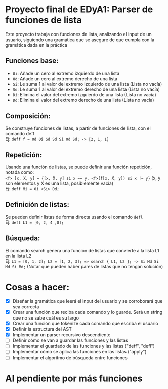# Proyecto final de EDyA1: Parser de funciones de lista
Este proyecto trabaja con funciones de lista, analizando el input de un usuario, siguiendo una gramática que se asegure de que cumpla con la gramática dada en la práctica

## Funciones base:
 - `0i`: Añade un cero al extremo izquierdo de una lista
 - `0d`: Añade un cero al extremo derecho de una lista
 - `Si`: Le suma 1 al valor del extremo izquierdo de una lista (Lista no vacía)
 - `Sd`: Le suma 1 al valor del extremo derecho de una lista (Lista no vacía)
 - `Di`: Elimina el valor del extremo izquierdo de una lista (Lista no vacía)
 - `Dd`: Elimina el valor del extremo derecho de una lista (Lista no vacía)

## Composición:
Se construye funciones de listas, a partir de funciones de lista, con el comando deff  
Ej: `deff f = 0d 0i Sd Sd Si 0d Sd; -> [2, 1, 1]`

## Repetición:
Usando una función de listas, se puede definir una función repetición, notada como:  
`<f> [x, X, y] = {[x, X, y] si x == y, <f>(f[x, X, y]) si x != y}` (x, y son elementos y X es una lista, posiblemente vacía)  
Ej: `deff Mi = 0i <Si> Dd;`

## Definición de listas:
Se pueden definir listas de forma directa usando el comando `defl`   
Ej: `defl L1 = [0, 2, 4 ,8];`

## Búsqueda:
El comando search genera una función de listas que convierte a la lista L1 en la lista L2  
Ej: `L1 = [0, 1, 2]; L2 = [1, 2, 3]; => search { L1, L2 }; -> Si Md Si Md Si Md;`
(Notar que pueden haber pares de listas que no tengan solución)

# Cosas a hacer:
 - [x] Diseñar la gramática que leerá el input del usuario y se corroborará que sea correcta <!-- Consultar con el profesor de LFyC -->
 - [x] Crear una función que reciba cada comando y lo guarde. Será un string que no se sabe cuál es su largo
 - [x] Crear una función que tokenize cada comando que escriba el usuario <!-- Funciones que no puede declarar el usuario -->
 - [x] Definir la estructura del AST <!-- Es siquiera necesario armarlo? -->
 - [x] Implementar un parser recursivo descendiente <!-- Debe armar el AST a medida de que se ejecuta -->
 - [ ] Definir cómo se van a guardar las funciones y las listas <!-- Muy probablemente listas SE en una tabla hash -->
 - [ ] Implementar el guardado de las funciones y las listas ("deff", "defl") <!-- También cómo borro esto -->
 - [ ] Implementar cómo se aplica las funciones en las listas ("apply") <!-- Esto debe ser bastante sencillo -->
 - [ ] Implementar el algoritmo de búsqueda entre funciones <!-- Esta debe ser la parte más compleja -->

 # Al pendiente por más funciones